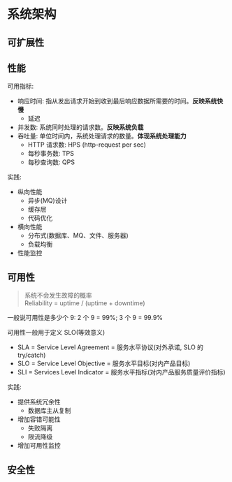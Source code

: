 # 系统架构

## 可扩展性

## 性能

可用指标:

- 响应时间: 指从发出请求开始到收到最后响应数据所需要的时间。**反映系统快慢**
  - 延迟
- 并发数: 系统同时处理的请求数。**反映系统负载**
- 吞吐量: 单位时间内，系统处理请求的数量。**体现系统处理能力**
  - HTTP 请求数: HPS (http-request per sec)
  - 每秒事务数: TPS
  - 每秒查询数: QPS

实践:

- 纵向性能
  - 异步(MQ)设计
  - 缓存层
  - 代码优化
- 横向性能
  - 分布式(数据库、MQ、文件、服务器)
  - 负载均衡
- 性能监控

## 可用性

> 系统不会发生故障的概率<br>
> Reliability = uptime / (uptime + downtime)

一般说可用性是多少个 9: 2 个 9 = 99%; 3 个 9 = 99.9%

可用性一般用于定义 SLO(等效意义)

- SLA = Service Level Agreement = 服务水平协议(对外承诺, SLO 的 try/catch)
- SLO = Service Level Objective = 服务水平目标(对内产品目标)
- SLI = Services Level Indicator = 服务水平指标(对内产品服务质量评价指标)

实践:

- 提供系统冗余性
  - 数据库主从复制
- 增加容错可能性
  - 失败隔离
  - 限流降级
- 增加可用性监控

## 安全性
